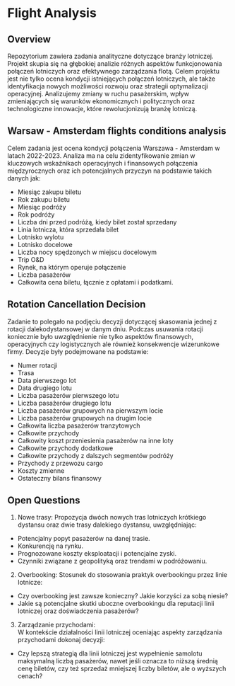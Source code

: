 # Flight Analysis
## Overview
Repozytorium zawiera zadania analityczne dotyczące branży lotniczej. Projekt skupia się na głębokiej analizie różnych aspektów funkcjonowania połączeń lotniczych oraz efektywnego zarządzania flotą.
Celem projektu jest nie tylko ocena kondycji istniejących połączeń lotniczych, ale także identyfikacja nowych możliwości rozwoju oraz strategii optymalizacji operacyjnej.
Analizujemy zmiany w ruchu pasażerskim, wpływ zmieniających się warunków ekonomicznych i politycznych oraz technologiczne innowacje, które rewolucjonizują branżę lotniczą.

## Warsaw - Amsterdam flights conditions analysis
Celem zadania jest ocena kondycji połączenia Warszawa - Amsterdam w latach 2022-2023. Analiza ma na celu zidentyfikowanie zmian w kluczowych wskaźnikach operacyjnych i finansowych połączenia międzyrocznych oraz ich potencjalnych przyczyn
na podstawie takich danych jak: 
- Miesiąc zakupu biletu
- Rok zakupu biletu
- Miesiąc podróży
- Rok podróży
- Liczba dni przed podróżą, kiedy bilet został sprzedany
- Linia lotnicza, która sprzedała bilet
- Lotnisko wylotu
- Lotnisko docelowe
- Liczba nocy spędzonych w miejscu docelowym
- Trip O&D
- Rynek, na którym operuje połączenie
- Liczba pasażerów
- Całkowita cena biletu, łącznie z opłatami i podatkami.

## Rotation Cancellation Decision
Zadanie to polegało na podjęciu decyzji dotyczącej skasowania jednej z rotacji dalekodystansowej w danym dniu.
Podczas usuwania rotacji koniecznie było uwzględnienie nie tylko aspektów finansowych, operacyjnych czy logistycznych ale również konsekwencje wizerunkowe firmy.
Decyzje były podejmowane na podstawie:
- Numer rotacji
- Trasa
- Data pierwszego lot
- Data drugiego lotu
- Liczba pasażerów pierwszego lotu
- Liczba pasażerów drugiego lotu
- Liczba pasażerów grupowych na pierwszym locie
- Liczba pasażerów grupowych na drugim locie
- Całkowita liczba pasażerów tranzytowych
- Całkowite przychody
- Całkowity koszt przeniesienia pasażerów na inne loty
- Całkowite przychody dodatkowe
- Całkowite przychody z dalszych segmentów podróży
- Przychody z przewozu cargo
- Koszty zmienne
- Ostateczny bilans finansowy


## Open Questions
1. Nowe trasy:
Propozycja dwóch nowych tras lotniczych krótkiego dystansu oraz dwie trasy dalekiego dystansu, uwzględniając:															
* Potencjalny popyt pasażerów na danej trasie.															
* Konkurencję na rynku.															
* Prognozowane koszty eksploatacji i potencjalne zyski.															
* Czynniki związane z geopolityką oraz trendami w podróżowaniu.															
															
2. Overbooking:
Stosunek do stosowania praktyk overbookingu przez linie lotnicze:													
* Czy overbooking jest zawsze konieczny? Jakie korzyści za sobą niesie?															
* Jakie są potencjalne skutki uboczne overbookingu dla reputacji linii lotniczej oraz doświadczenia pasażerów?															
															
3. Zarządzanie przychodami:															
W kontekście działalności linii lotniczej oceniając aspekty zarządzania przychodami dokonaj decyzji:															
* Czy lepszą strategią dla linii lotniczej jest wypełnienie samolotu maksymalną liczbą pasażerów, nawet jeśli oznacza to niższą średnią cenę biletów, czy też sprzedaż mniejszej liczby biletów, ale o wyższych cenach?															
